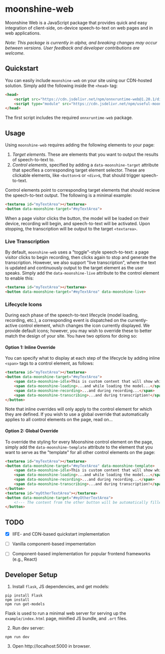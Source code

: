 # moonshine-web

Moonshine Web is a JavaScript package that provides quick and easy integration of client-side, on-device speech-to-text on web pages and in web applications.

_Note: This package is currently in alpha, and breaking changes may occur between versions. User feedback and developer contributions are welcome._

## Quickstart

You can easily include `moonshine-web` on your site using our CDN-hosted solution. Simply add the following inside the `<head>` tag:

```html
<head>
    <script src="https://cdn.jsdelivr.net/npm/onnxruntime-web@1.20.1/dist/ort.min.js"></script>
    <script type="module" src="https://cdn.jsdelivr.net/npm/useful-moonshine-web@.../dist/moonshine.min.js"></script>
</head>
```

The first script includes the required `onnxruntime-web` package.

## Usage

Using `moonshine-web` requires adding the following elements to your page:

1. _Target elements_. These are elements that you want to output the results of speech-to-text to.
2. _Control elements_, specified by adding a `data-moonshine-target` attribute that specifies a corresponding target element selector. These are clickable elements, like `<button>`s or `<div>`s, that should trigger speech-to-text.

Control elements point to corresponding target elements that should recieve the speech-to-text output. The following is a minimal example:

```html
<textarea id="myTextArea"></textarea>
<button data-moonshine-target="#myTextArea">
```

When a page visitor clicks the button, the model will be loaded on their device, recording will begin, and speech-to-text will be activated. Upon stopping, the transcription will be output to the target `<textarea>`.

### Live Transcription

By default, `moonshine-web` uses a "toggle"-style speech-to-text: a page visitor clicks to begin recording, then clicks again to stop and generate the transcription. However, we also support "live transcription", where the text is updated and continuously output to the target element as the user speaks. Simply add the `data-moonshine-live` attribute to the control element to enable this:

```html
<textarea id="myTextArea"></textarea>
<button data-moonshine-target="#myTextArea" data-moonshine-live>
```

### Lifecycle Icons

During each phase of the speech-to-text lifecycle (model loading, recording, etc.), a corresponding event is dispatched on the currently-active control element, which changes the icon currently displayed. We provide default icons; however, you may wish to override these to better match the design of your site. You have two options for doing so:

#### Option 1: Inline Override

You can specify what to display at each step of the lifecycle by adding inline `<span>` tags to a control element, as follows:

```html
<textarea id="myTextArea"></textarea>
<button data-moonshine-target="#myTextArea">
    <span data-moonshine-idle>This is custom content that will show while waiting to be clicked to start speech-to-text...</span>
    <span data-moonshine-loading>...and while loading the model...</span>
    <span data-moonshine-recording>...and during recording...</span>
    <span data-moonshine-transcribing>...and during transcription!</span>
</button>
```

Note that inline overrides will only apply to the control element for which they are defined. If you wish to use a global override that automatically applies to all control elements on the page, read on...

#### Option 2: Global Override

To override the styling for every Moonshine control element on the page, simply add the `data-moonshine-template` attribute to the element that you want to serve as the "template" for all other control elements on the page:

```html
<textarea id="myTextArea"></textarea>
<button data-moonshine-target="#myTextArea" data-moonshine-template>
    <span data-moonshine-idle>This is custom content that will show while waiting to be clicked to start speech-to-text...</span>
    <span data-moonshine-loading>...and while loading the model...</span>
    <span data-moonshine-recording>...and during recording...</span>
    <span data-moonshine-transcribing>...and during transcription!</span>
</button>
<textarea id="myOtherTextArea"></textarea>
<button data-moonshine-target="#myOtherTextArea">
    <!--- The content from the other button will be automatically filled in here; no need to define it again. -->
</button>
```

## TODO
* [x] IIFE- and CDN-based quickstart implementation

* [ ] Vanilla component-based impementation

* [ ] Component-based implementation for popular frontend frameworks (e.g., React)

## Developer Setup

1. Install `flask`, JS dependencies, and get models:

```shell
pip install Flask
npm install
npm run get-models
```

Flask is used to run a minimal web server for serving up the `example/index.html` page, minified JS bundle, and `.ort` files. 

2. Run dev server:

```shell
npm run dev
```

3. Open http://localhost:5000 in browser.
